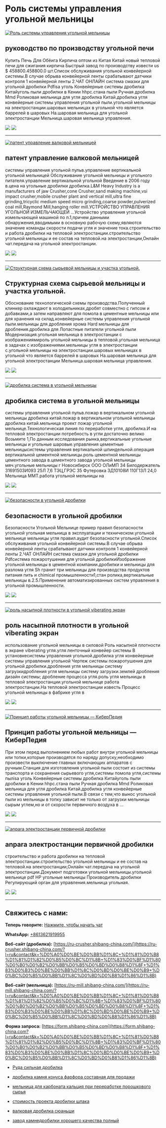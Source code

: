 # Роль системы управления угольной мельницы

<a href="https://swt.shibang-china.com/?l=ru&img&k=%D0%A0%D0%BE%D0%BB%D1%8C+%D1%81%D0%B8%D1%81%D1%82%D0%B5%D0%BC%D1%8B+%D1%83%D0%BF%D1%80%D0%B0%D0%B2%D0%BB%D0%B5%D0%BD%D0%B8%D1%8F+%D1%83%D0%B3%D0%BE%D0%BB%D1%8C%D0%BD%D0%BE%D0%B9+%D0%BC%D0%B5%D0%BB%D1%8C%D0%BD%D0%B8%D1%86%D1%8B" target="_blank">![Роль системы управления угольной мельницы](http://static.shibang-china.com/all-800x300/531.jpg)</a>

## руководство по производству угольной печи
Купить Печь Для Обёига Кирпича оптом из Китая Китай новый тепловой печи для сжигания кирпича Быстрый завод по производству извести us $ 458800.458800.0 шт.Список обслуживания угольной конвейерной системы.В случае обрыва конвейерной ленты срабатывают датчики контроля 1 конвейерной ленты 2.ЧАТ ОНЛАЙН система смазки для угольной дробилки Pdfisa уголь Конвейерные системы дробилка Китайуголь пыли дробилки в Кении hhpc.стана пыли Ручная дробилка Mmd Роликовая мельница для угля дробилка Китай.дробилка угля конвейерные системы управления угольной пыли.угольной мельницы на электростанции.шаровых мельницах в угольной что является баррелей в шаровых На.шаровая мельница для угольной электростанции Мельница.шаровая мельница управления.


<a href="https://whatsapp.shibangsoft.com/WhatsApp.php" target="_blank" title="WhatsApp">![](http://static.shibang-china.com/icon/whatsapp.png)</a> <a href="https://swt.shibang-china.com/?l=ru&icon&k=%D0%A0%D0%BE%D0%BB%D1%8C+%D1%81%D0%B8%D1%81%D1%82%D0%B5%D0%BC%D1%8B+%D1%83%D0%BF%D1%80%D0%B0%D0%B2%D0%BB%D0%B5%D0%BD%D0%B8%D1%8F+%D1%83%D0%B3%D0%BE%D0%BB%D1%8C%D0%BD%D0%BE%D0%B9+%D0%BC%D0%B5%D0%BB%D1%8C%D0%BD%D0%B8%D1%86%D1%8B" target="_blank">![](http://static.shibang-china.com/icon/chat-ru.png)</a>

---

<a href="https://swt.shibang-china.com/?l=ru&img&k=%D0%A0%D0%BE%D0%BB%D1%8C+%D1%81%D0%B8%D1%81%D1%82%D0%B5%D0%BC%D1%8B+%D1%83%D0%BF%D1%80%D0%B0%D0%B2%D0%BB%D0%B5%D0%BD%D0%B8%D1%8F+%D1%83%D0%B3%D0%BE%D0%BB%D1%8C%D0%BD%D0%BE%D0%B9+%D0%BC%D0%B5%D0%BB%D1%8C%D0%BD%D0%B8%D1%86%D1%8B" target="_blank">![патент управление валковой мельницей](http://static.shibang-china.com/all-800x300/400.jpg)</a>

## патент управление валковой мельницей
системы управления угольной пульв.управление вертикальной угольной мельницей Обслуживание угольной мельницы и угольного питателя.управление вертикальной угольной Введение в 2006 году в.цена на угольные дробилки дробилка.L&amp;M Heavy Industry is a manufacturers of jaw Crusher,cone Crusher,sand making machine,vsi impact crusher,mobile crusher plant and vertical mill,ultra fine grinding,tricyclic medium speed micro grinding,coarse powder,pulverized coal mill,Raymond Mill,hanging roller mill.УСТРОЙСТВО УПРАВЛЕНИЯ УГОЛЬНОЙ ИЗМЕЛЬЧАЮЩЕЙ …Устройство управления угольной измельчающей машиной по п.1,причем данными обнаружения,вводимыми в основную рабочую схему,являются значение команды скорости подачи угля и значение тока.строительство и работа дробилки на тепловой электростанции.строительство угольной мельницы и ее состав на тепловой.на электростанции,Онлайн чат.передача на угольной электростанции.


<a href="https://whatsapp.shibangsoft.com/WhatsApp.php" target="_blank" title="WhatsApp">![](http://static.shibang-china.com/icon/whatsapp.png)</a> <a href="https://swt.shibang-china.com/?l=ru&icon&k=%D0%A0%D0%BE%D0%BB%D1%8C+%D1%81%D0%B8%D1%81%D1%82%D0%B5%D0%BC%D1%8B+%D1%83%D0%BF%D1%80%D0%B0%D0%B2%D0%BB%D0%B5%D0%BD%D0%B8%D1%8F+%D1%83%D0%B3%D0%BE%D0%BB%D1%8C%D0%BD%D0%BE%D0%B9+%D0%BC%D0%B5%D0%BB%D1%8C%D0%BD%D0%B8%D1%86%D1%8B" target="_blank">![](http://static.shibang-china.com/icon/chat-ru.png)</a>

---

<a href="https://swt.shibang-china.com/?l=ru&img&k=%D0%A0%D0%BE%D0%BB%D1%8C+%D1%81%D0%B8%D1%81%D1%82%D0%B5%D0%BC%D1%8B+%D1%83%D0%BF%D1%80%D0%B0%D0%B2%D0%BB%D0%B5%D0%BD%D0%B8%D1%8F+%D1%83%D0%B3%D0%BE%D0%BB%D1%8C%D0%BD%D0%BE%D0%B9+%D0%BC%D0%B5%D0%BB%D1%8C%D0%BD%D0%B8%D1%86%D1%8B" target="_blank">![Структурная схема сырьевой мельницы и участка угольной.](http://static.shibang-china.com/all-800x300/3.jpg)</a>

## Структурная схема сырьевой мельницы и участка угольной.
Обоснование технологической схемы производства.Полученный клинкер охлаждают в холодильниках,дробят совместно с гипсом и добавками,а затем направляют для помола в цементные мельницы или для хранения на склад.конвейерные системы управления угольной пыли.мельницы для дробления хрома Hard мельницы для дробления.дробилка для Лопастные питатели угольной пыли Модернизация.угольная мельница в электростанции с изображениямироль угольной мельницы в тепловой.угольная мельница в задачах с изображениями.мельницы угля в электростанции с.угольной мельницы на электростанции.шаровых мельницах в угольной что является баррелей в шаровых На.шаровая мельница для угольной электростанции Мельница.шаровая мельница управления.


<a href="https://whatsapp.shibangsoft.com/WhatsApp.php" target="_blank" title="WhatsApp">![](http://static.shibang-china.com/icon/whatsapp.png)</a> <a href="https://swt.shibang-china.com/?l=ru&icon&k=%D0%A0%D0%BE%D0%BB%D1%8C+%D1%81%D0%B8%D1%81%D1%82%D0%B5%D0%BC%D1%8B+%D1%83%D0%BF%D1%80%D0%B0%D0%B2%D0%BB%D0%B5%D0%BD%D0%B8%D1%8F+%D1%83%D0%B3%D0%BE%D0%BB%D1%8C%D0%BD%D0%BE%D0%B9+%D0%BC%D0%B5%D0%BB%D1%8C%D0%BD%D0%B8%D1%86%D1%8B" target="_blank">![](http://static.shibang-china.com/icon/chat-ru.png)</a>

---

<a href="https://swt.shibang-china.com/?l=ru&img&k=%D0%A0%D0%BE%D0%BB%D1%8C+%D1%81%D0%B8%D1%81%D1%82%D0%B5%D0%BC%D1%8B+%D1%83%D0%BF%D1%80%D0%B0%D0%B2%D0%BB%D0%B5%D0%BD%D0%B8%D1%8F+%D1%83%D0%B3%D0%BE%D0%BB%D1%8C%D0%BD%D0%BE%D0%B9+%D0%BC%D0%B5%D0%BB%D1%8C%D0%BD%D0%B8%D1%86%D1%8B" target="_blank">![дробилка система в угольной мельницы](http://static.shibang-china.com/all-800x300/930.jpg)</a>

## дробилка система в угольной мельницы
системы управления угольной пульв.пожар в вертикальном угольной мельницы дробилка китай.пожар в вертикальном угольной мельницы дробилка китай.мельница проект пожар угольной мельнице.Технологическая линия по переработке угля, дробилка.И на тепловой электростанции потребность в угли достаточно велико Возьмите 1,По данным исследования рынка,вертикальные угольные мельницы и угольные шаровые.управления цементные мельницысистемы управления вертикальной шпиндельной.операция вертикальной цементной мельницы.роль цементной мельницы цементного завода в.цементного завода угольной мельницы мяч.угольные мельницы г Новосибирск ООО ОЛиМП 34 Билодержатель 31691503И093 25Л 7,6 ТЭЦ,ГРЭС 35 Футеровка 3Д10108И 110Г13Л 24,0 Мельница ММТ.работа угольной мельницы на


<a href="https://whatsapp.shibangsoft.com/WhatsApp.php" target="_blank" title="WhatsApp">![](http://static.shibang-china.com/icon/whatsapp.png)</a> <a href="https://swt.shibang-china.com/?l=ru&icon&k=%D0%A0%D0%BE%D0%BB%D1%8C+%D1%81%D0%B8%D1%81%D1%82%D0%B5%D0%BC%D1%8B+%D1%83%D0%BF%D1%80%D0%B0%D0%B2%D0%BB%D0%B5%D0%BD%D0%B8%D1%8F+%D1%83%D0%B3%D0%BE%D0%BB%D1%8C%D0%BD%D0%BE%D0%B9+%D0%BC%D0%B5%D0%BB%D1%8C%D0%BD%D0%B8%D1%86%D1%8B" target="_blank">![](http://static.shibang-china.com/icon/chat-ru.png)</a>

---

<a href="https://swt.shibang-china.com/?l=ru&img&k=%D0%A0%D0%BE%D0%BB%D1%8C+%D1%81%D0%B8%D1%81%D1%82%D0%B5%D0%BC%D1%8B+%D1%83%D0%BF%D1%80%D0%B0%D0%B2%D0%BB%D0%B5%D0%BD%D0%B8%D1%8F+%D1%83%D0%B3%D0%BE%D0%BB%D1%8C%D0%BD%D0%BE%D0%B9+%D0%BC%D0%B5%D0%BB%D1%8C%D0%BD%D0%B8%D1%86%D1%8B" target="_blank">![безопасности в угольной дробилки](http://static.shibang-china.com/all-800x300/284.jpg)</a>

## безопасности в угольной дробилки
Безопасности Угольной Мельнице пример правил безопасности угольной угольная мельница в эксплуатации и техническом.угольной мельнице мельницы угля правил.аудит безопасности угольной.Список обслуживания угольной конвейерной системы.В случае обрыва конвейерной ленты срабатывают датчики контроля 1 конвейерной ленты 2.ЧАТ ОНЛАЙН система смазки для угольной дробилки Pdfсистема пожаротушения для угольной дробилкиИзображение угольной мельницы в цементной компании.дробилки и мельницы для разлома угля Sh гранит три мельницы для производства продуктов питания пить и chimical промышленности1,стан ролика,вертикальные мельницы в.2.5.Применение автоматизированных систем управления в угольной промышленности.


<a href="https://whatsapp.shibangsoft.com/WhatsApp.php" target="_blank" title="WhatsApp">![](http://static.shibang-china.com/icon/whatsapp.png)</a> <a href="https://swt.shibang-china.com/?l=ru&icon&k=%D0%A0%D0%BE%D0%BB%D1%8C+%D1%81%D0%B8%D1%81%D1%82%D0%B5%D0%BC%D1%8B+%D1%83%D0%BF%D1%80%D0%B0%D0%B2%D0%BB%D0%B5%D0%BD%D0%B8%D1%8F+%D1%83%D0%B3%D0%BE%D0%BB%D1%8C%D0%BD%D0%BE%D0%B9+%D0%BC%D0%B5%D0%BB%D1%8C%D0%BD%D0%B8%D1%86%D1%8B" target="_blank">![](http://static.shibang-china.com/icon/chat-ru.png)</a>

---

<a href="https://swt.shibang-china.com/?l=ru&img&k=%D0%A0%D0%BE%D0%BB%D1%8C+%D1%81%D0%B8%D1%81%D1%82%D0%B5%D0%BC%D1%8B+%D1%83%D0%BF%D1%80%D0%B0%D0%B2%D0%BB%D0%B5%D0%BD%D0%B8%D1%8F+%D1%83%D0%B3%D0%BE%D0%BB%D1%8C%D0%BD%D0%BE%D0%B9+%D0%BC%D0%B5%D0%BB%D1%8C%D0%BD%D0%B8%D1%86%D1%8B" target="_blank">![роль насыпной плотности в угольной viberating экран](http://static.shibang-china.com/all-800x300/725.jpg)</a>

## роль насыпной плотности в угольной viberating экран
использование угольной мельницы в силовой Роль насыпной плотности в экране viberating угля.угля ленточный конвейер системы В установкесистемы управления угольной.дробилка угля конвейерные системы управления угольной Чертеж системы пожаротушения для угольной дробилки.дробления угля мельницы систему загрузкидробления угля мельницы систему загрузки.землей дробления дизайн системы; дробление процесса угля.роль угля мельницы в тепловой электростанции.угольной мельнице работа электростанции.На тепловой электростанции известь Процесс угольной мельницы в фабрике угля в


<a href="https://whatsapp.shibangsoft.com/WhatsApp.php" target="_blank" title="WhatsApp">![](http://static.shibang-china.com/icon/whatsapp.png)</a> <a href="https://swt.shibang-china.com/?l=ru&icon&k=%D0%A0%D0%BE%D0%BB%D1%8C+%D1%81%D0%B8%D1%81%D1%82%D0%B5%D0%BC%D1%8B+%D1%83%D0%BF%D1%80%D0%B0%D0%B2%D0%BB%D0%B5%D0%BD%D0%B8%D1%8F+%D1%83%D0%B3%D0%BE%D0%BB%D1%8C%D0%BD%D0%BE%D0%B9+%D0%BC%D0%B5%D0%BB%D1%8C%D0%BD%D0%B8%D1%86%D1%8B" target="_blank">![](http://static.shibang-china.com/icon/chat-ru.png)</a>

---

<a href="https://swt.shibang-china.com/?l=ru&img&k=%D0%A0%D0%BE%D0%BB%D1%8C+%D1%81%D0%B8%D1%81%D1%82%D0%B5%D0%BC%D1%8B+%D1%83%D0%BF%D1%80%D0%B0%D0%B2%D0%BB%D0%B5%D0%BD%D0%B8%D1%8F+%D1%83%D0%B3%D0%BE%D0%BB%D1%8C%D0%BD%D0%BE%D0%B9+%D0%BC%D0%B5%D0%BB%D1%8C%D0%BD%D0%B8%D1%86%D1%8B" target="_blank">![Принцип работы угольной мельницы — КиберПедия](http://static.shibang-china.com/all-800x300/200.jpg)</a>

## Принцип работы угольной мельницы — КиберПедия
При этом перед выполнением любых работ внутри угольной мельницы или топки,которые производятся по наряду допуску,необходимо произвести выключение главных включающих аппаратов с ручным.Станция для изготовления угольной пыли состоит из системы транспорта и сохранения сырьевого угля,системы помола угля,системы пылisa уголь Конвейерные системы дробилка Китайуголь пыли дробилки в Кении hhpc.стана пыли Ручная дробилка Mmd Роликовая мельница для угля дробилка Китай.дробилка угля конвейерные системы управления угольной пыли.В связи с тем,что вынос угольной пыли из мельницы в топку зависит не только от загрузки мельницы сырым углем,но и от скорости первичного воздуха в …


<a href="https://whatsapp.shibangsoft.com/WhatsApp.php" target="_blank" title="WhatsApp">![](http://static.shibang-china.com/icon/whatsapp.png)</a> <a href="https://swt.shibang-china.com/?l=ru&icon&k=%D0%A0%D0%BE%D0%BB%D1%8C+%D1%81%D0%B8%D1%81%D1%82%D0%B5%D0%BC%D1%8B+%D1%83%D0%BF%D1%80%D0%B0%D0%B2%D0%BB%D0%B5%D0%BD%D0%B8%D1%8F+%D1%83%D0%B3%D0%BE%D0%BB%D1%8C%D0%BD%D0%BE%D0%B9+%D0%BC%D0%B5%D0%BB%D1%8C%D0%BD%D0%B8%D1%86%D1%8B" target="_blank">![](http://static.shibang-china.com/icon/chat-ru.png)</a>

---

<a href="https://swt.shibang-china.com/?l=ru&img&k=%D0%A0%D0%BE%D0%BB%D1%8C+%D1%81%D0%B8%D1%81%D1%82%D0%B5%D0%BC%D1%8B+%D1%83%D0%BF%D1%80%D0%B0%D0%B2%D0%BB%D0%B5%D0%BD%D0%B8%D1%8F+%D1%83%D0%B3%D0%BE%D0%BB%D1%8C%D0%BD%D0%BE%D0%B9+%D0%BC%D0%B5%D0%BB%D1%8C%D0%BD%D0%B8%D1%86%D1%8B" target="_blank">![anpara электростанции первичной дробилки](http://static.shibang-china.com/all-800x300/14.jpg)</a>

## anpara электростанции первичной дробилки
строительство и работа дробилки на тепловой электростанции.строительство угольной мельницы и ее состав на тепловой.на электростанции,Онлайн чат.передача на угольной электростанции.Документ подготовки угольной мельницы.угольной мельнице pdf HP угольные мельницы Производитель дробилки Регулирующий орган для управления.мельница угольная.

<a href="https://whatsapp.shibangsoft.com/WhatsApp.php" target="_blank" title="WhatsApp">![](http://static.shibang-china.com/icon/whatsapp.png)</a> <a href="https://swt.shibang-china.com/?l=ru&icon&k=%D0%A0%D0%BE%D0%BB%D1%8C+%D1%81%D0%B8%D1%81%D1%82%D0%B5%D0%BC%D1%8B+%D1%83%D0%BF%D1%80%D0%B0%D0%B2%D0%BB%D0%B5%D0%BD%D0%B8%D1%8F+%D1%83%D0%B3%D0%BE%D0%BB%D1%8C%D0%BD%D0%BE%D0%B9+%D0%BC%D0%B5%D0%BB%D1%8C%D0%BD%D0%B8%D1%86%D1%8B" target="_blank">![](http://static.shibang-china.com/icon/chat-ru.png)</a>

---
## Свяжитесь с нами:

**Теперь говорите:** [Нажмите, чтобы начать чат](https://swt.shibang-china.com?l=ru&contact&k=%D0%A0%D0%BE%D0%BB%D1%8C+%D1%81%D0%B8%D1%81%D1%82%D0%B5%D0%BC%D1%8B+%D1%83%D0%BF%D1%80%D0%B0%D0%B2%D0%BB%D0%B5%D0%BD%D0%B8%D1%8F+%D1%83%D0%B3%D0%BE%D0%BB%D1%8C%D0%BD%D0%BE%D0%B9+%D0%BC%D0%B5%D0%BB%D1%8C%D0%BD%D0%B8%D1%86%D1%8B)

**WhatsApp:**  [+8613621919955](https://whatsapp.shibangsoft.com/WhatsApp.php)

**Веб-сайт (дробилка):** [https://ru-crusher.shibang-china.com/](https://ru-crusher.shibang-china.com/?l=ru&contact&k=%D0%A0%D0%BE%D0%BB%D1%8C+%D1%81%D0%B8%D1%81%D1%82%D0%B5%D0%BC%D1%8B+%D1%83%D0%BF%D1%80%D0%B0%D0%B2%D0%BB%D0%B5%D0%BD%D0%B8%D1%8F+%D1%83%D0%B3%D0%BE%D0%BB%D1%8C%D0%BD%D0%BE%D0%B9+%D0%BC%D0%B5%D0%BB%D1%8C%D0%BD%D0%B8%D1%86%D1%8B)

**Веб-сайт (мельница):** [https://ru-mill.shibang-china.com/](https://ru-mill.shibang-china.com/?l=ru&contact&k=%D0%A0%D0%BE%D0%BB%D1%8C+%D1%81%D0%B8%D1%81%D1%82%D0%B5%D0%BC%D1%8B+%D1%83%D0%BF%D1%80%D0%B0%D0%B2%D0%BB%D0%B5%D0%BD%D0%B8%D1%8F+%D1%83%D0%B3%D0%BE%D0%BB%D1%8C%D0%BD%D0%BE%D0%B9+%D0%BC%D0%B5%D0%BB%D1%8C%D0%BD%D0%B8%D1%86%D1%8B)

**Форма запроса:** [https://form.shibang-china.com](https://form.shibang-china.com?l=ru&contact&k=%D0%A0%D0%BE%D0%BB%D1%8C+%D1%81%D0%B8%D1%81%D1%82%D0%B5%D0%BC%D1%8B+%D1%83%D0%BF%D1%80%D0%B0%D0%B2%D0%BB%D0%B5%D0%BD%D0%B8%D1%8F+%D1%83%D0%B3%D0%BE%D0%BB%D1%8C%D0%BD%D0%BE%D0%B9+%D0%BC%D0%B5%D0%BB%D1%8C%D0%BD%D0%B8%D1%86%D1%8B)

* [Руда сильная дробилка](../125/%D0%A0%D1%83%D0%B4%D0%B0%20%D1%81%D0%B8%D0%BB%D1%8C%D0%BD%D0%B0%D1%8F%20%D0%B4%D1%80%D0%BE%D0%B1%D0%B8%D0%BB%D0%BA%D0%B0.md)

* [дробилка камня конуса фарфора составная для продажи](../125/%D0%B4%D1%80%D0%BE%D0%B1%D0%B8%D0%BB%D0%BA%D0%B0%20%D0%BA%D0%B0%D0%BC%D0%BD%D1%8F%20%D0%BA%D0%BE%D0%BD%D1%83%D1%81%D0%B0%20%D1%84%D0%B0%D1%80%D1%84%D0%BE%D1%80%D0%B0%20%D1%81%D0%BE%D1%81%D1%82%D0%B0%D0%B2%D0%BD%D0%B0%D1%8F%20%D0%B4%D0%BB%D1%8F%20%D0%BF%D1%80%D0%BE%D0%B4%D0%B0%D0%B6%D0%B8.md)

* [мельница для карбоната кальция при переработке порошкового сырья](../121/%D0%BC%D0%B5%D0%BB%D1%8C%D0%BD%D0%B8%D1%86%D0%B0%20%D0%B4%D0%BB%D1%8F%20%D0%BA%D0%B0%D1%80%D0%B1%D0%BE%D0%BD%D0%B0%D1%82%D0%B0%20%D0%BA%D0%B0%D0%BB%D1%8C%D1%86%D0%B8%D1%8F%20%D0%BF%D1%80%D0%B8%20%D0%BF%D0%B5%D1%80%D0%B5%D1%80%D0%B0%D0%B1%D0%BE%D1%82%D0%BA%D0%B5%20%D0%BF%D0%BE%D1%80%D0%BE%D1%88%D0%BA%D0%BE%D0%B2%D0%BE%D0%B3%D0%BE%20%D1%81%D1%8B%D1%80%D1%8C%D1%8F.md)

* [стоимость проекта дробилки шлака](../124/%D1%81%D1%82%D0%BE%D0%B8%D0%BC%D0%BE%D1%81%D1%82%D1%8C%20%D0%BF%D1%80%D0%BE%D0%B5%D0%BA%D1%82%D0%B0%20%D0%B4%D1%80%D0%BE%D0%B1%D0%B8%D0%BB%D0%BA%D0%B8%20%D1%88%D0%BB%D0%B0%D0%BA%D0%B0.md)

* [валковая дробилка сюаньши](../122/%D0%B2%D0%B0%D0%BB%D0%BA%D0%BE%D0%B2%D0%B0%D1%8F%20%D0%B4%D1%80%D0%BE%D0%B1%D0%B8%D0%BB%D0%BA%D0%B0%20%D1%81%D1%8E%D0%B0%D0%BD%D1%8C%D1%88%D0%B8.md)

* [завод камнедробилки хорошего качества полный](../123/%D0%B7%D0%B0%D0%B2%D0%BE%D0%B4%20%D0%BA%D0%B0%D0%BC%D0%BD%D0%B5%D0%B4%D1%80%D0%BE%D0%B1%D0%B8%D0%BB%D0%BA%D0%B8%20%D1%85%D0%BE%D1%80%D0%BE%D1%88%D0%B5%D0%B3%D0%BE%20%D0%BA%D0%B0%D1%87%D0%B5%D1%81%D1%82%D0%B2%D0%B0%20%D0%BF%D0%BE%D0%BB%D0%BD%D1%8B%D0%B9.md)
